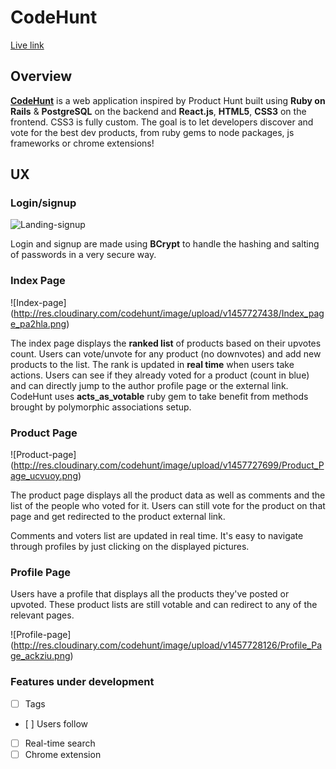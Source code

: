 # CodeHunt

[Live link][heroku]

[heroku]: evening-sea-48514.herokuapp.com

## Overview

**[CodeHunt][heroku]** is a web application inspired by Product Hunt built using **Ruby on Rails** & **PostgreSQL** on the backend and **React.js**, **HTML5**, **CSS3** on the frontend. CSS3 is fully custom.
The goal is to let developers discover and vote for the best dev products, from ruby gems to node packages, js frameworks or chrome extensions!

<!-- This is a Markdown checklist. Use it to keep track of your
progress. Put an x between the brackets for a checkmark: [x] -->


## UX

### Login/signup

![Landing-signup](http://res.cloudinary.com/codehunt/image/upload/v1457727054/Login_signup_hbvzqj.png)

Login and signup are made using **BCrypt** to handle the hashing and salting of passwords in a very secure way.


### Index Page

![Index-page] (http://res.cloudinary.com/codehunt/image/upload/v1457727438/Index_page_pa2hla.png)

The index page displays the **ranked list** of products based on their upvotes count. Users can vote/unvote for any product (no downvotes) and add new products to the list. The rank is updated in **real time** when users take actions.
Users can see if they already voted for a product (count in blue) and can directly jump to the author profile page or the external link.
CodeHunt uses **acts_as_votable** ruby gem to take benefit from methods brought by polymorphic associations setup.

### Product Page

![Product-page] (http://res.cloudinary.com/codehunt/image/upload/v1457727699/Product_Page_ucvuoy.png)

The product page displays all the product data as well as comments and the list of the people who voted for it. Users can still vote for the product on that page and get redirected to the product external link.

Comments and voters list are updated in real time. It's easy to navigate through profiles by just clicking on the displayed pictures.

### Profile Page

Users have a profile that displays all the products they've posted or upvoted. These product lists are still votable and can redirect to any of the relevant pages.

![Profile-page] (http://res.cloudinary.com/codehunt/image/upload/v1457728126/Profile_Page_ackziu.png)

### Features under development

- [ ] Tags
- [ ] Users follow
- [ ] Real-time search
- [ ] Chrome extension
